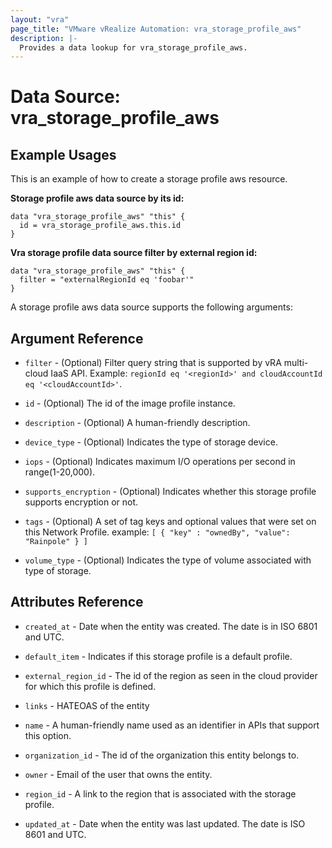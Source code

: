 ```yaml
---
layout: "vra"
page_title: "VMware vRealize Automation: vra_storage_profile_aws"
description: |-
  Provides a data lookup for vra_storage_profile_aws.
---
```


# Data Source: vra_storage_profile_aws
## Example Usages
This is an example of how to create a storage profile aws resource.

**Storage profile aws data source by its id:**

```hcl
data "vra_storage_profile_aws" "this" {
  id = vra_storage_profile_aws.this.id
}
```

**Vra storage profile data source filter by external region id:**

```hcl
data "vra_storage_profile_aws" "this" {
  filter = "externalRegionId eq 'foobar'"
}
```

A storage profile aws data source supports the following arguments:

## Argument Reference

* `filter` - (Optional) Filter query string that is supported by vRA multi-cloud IaaS API. Example: `regionId eq '<regionId>' and cloudAccountId eq '<cloudAccountId>'`.

* `id` - (Optional) The id of the image profile instance.

* `description` - (Optional) A human-friendly description.

* `device_type` - (Optional) Indicates the type of storage device.

* `iops` - (Optional) Indicates maximum I/O operations per second in range(1-20,000).

* `supports_encryption` - (Optional) Indicates whether this storage profile supports encryption or not.

* `tags` - (Optional) A set of tag keys and optional values that were set on this Network Profile.
           example: `[ { "key" : "ownedBy", "value": "Rainpole" } ]`

* `volume_type` - (Optional) Indicates the type of volume associated with type of storage.

## Attributes Reference
* `created_at` - Date when the entity was created. The date is in ISO 6801 and UTC.

* `default_item` - Indicates if this storage profile is a default profile.

* `external_region_id` - The id of the region as seen in the cloud provider for which this profile is defined.

* `links` - HATEOAS of the entity

* `name` - A human-friendly name used as an identifier in APIs that support this option.

* `organization_id` - The id of the organization this entity belongs to.

* `owner` - Email of the user that owns the entity.

* `region_id` - A link to the region that is associated with the storage profile.

* `updated_at` - Date when the entity was last updated. The date is ISO 8601 and UTC.

